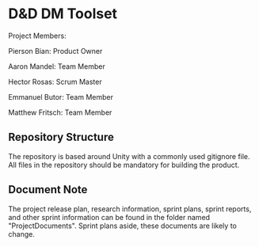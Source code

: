 # D&D DM Toolset

Project Members:

  Pierson Bian: Product Owner
  
  Aaron Mandel: Team Member
  
  Hector Rosas: Scrum Master
  
  Emmanuel Butor: Team Member
  
  Matthew Fritsch: Team Member


## Repository Structure
The repository is based around Unity with a commonly used gitignore file. All files in the repository should be mandatory for building the product. 

## Document Note
The project release plan, research information, sprint plans, sprint reports, and other sprint information can be found in the folder named "ProjectDocuments". Sprint plans aside, these documents are likely to change.
